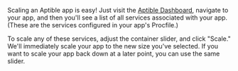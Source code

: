 Scaling an Aptible app is easy! Just visit the [Aptible Dashboard](https://dashboard.aptible.com), navigate to your app, and then you'll see a list of all services associated with your app. (These are the services configured in your app's Procfile.)

To scale any of these services, adjust the container slider, and click "Scale." We'll immediately scale your app to the new size you've selected. If you want to scale your app back down at a later point, you can use the same slider.
